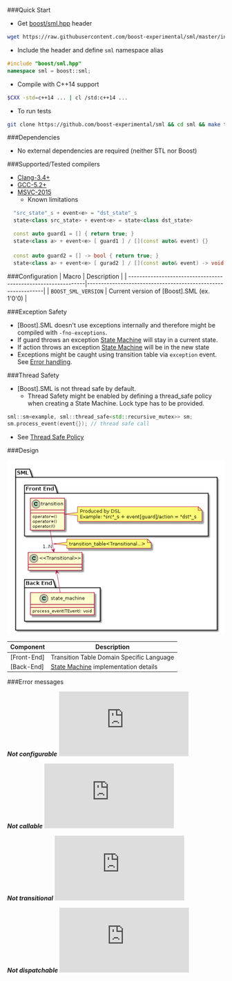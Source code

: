 ###Quick Start

* Get [boost/sml.hpp](https://raw.githubusercontent.com/boost-experimental/sml/master/include/boost/sml.hpp) header
```sh
wget https://raw.githubusercontent.com/boost-experimental/sml/master/include/boost/sml.hpp
```

* Include the header and define `sml` namespace alias
```cpp
#include "boost/sml.hpp"
namespace sml = boost::sml;
```

* Compile with C++14 support
```sh
$CXX -std=c++14 ... | cl /std:c++14 ...
```

* To run tests
```sh
git clone https://github.com/boost-experimental/sml && cd sml && make test
```

###Dependencies

* No external dependencies are required (neither STL nor Boost)

###Supported/Tested compilers

* [Clang-3.4+](https://travis-ci.org/boost-experimental/sml)
* [GCC-5.2+](https://travis-ci.org/boost-experimental/sml)
* [MSVC-2015](https://ci.appveyor.com/project/krzysztof-jusiak/sml)
    * Known limitations

```cpp
  "src_state"_s + event<e> = "dst_state"_s                                // Error on MSVC-2015, Ok on GCC-5+, Clang-3.4+
  state<class src_state> + event<e> = state<class dst_state>              // Ok on all supported compilers
```

```cpp
  const auto guard1 = [] { return true; }
  state<class a> + event<e> [ guard1 ] / [](const auto& event) {}          // Error on MSVC-2015, Ok on GCC-5+, Clang-3.4+

  const auto guard2 = [] -> bool { return true; }
  state<class a> + event<e> [ gurad2 ] / [](const auto& event) -> void {}  // Ok on all supported compilers
```

###Configuration
| Macro                                                         | Description                                                  |
| --------------------------------------------------------------|--------------------------------------------------------------|
| `BOOST_SML_VERSION`                                           | Current version of [Boost].SML (ex. 1'0'0)                |


###Exception Safety

* [Boost].SML doesn't use exceptions internally and therefore might be compiled with `-fno-exceptions`.
* If guard throws an exception [State Machine](user_guide.md##sm-state-machine) will stay in a current state.
* If action throws an exception [State Machine](user_guide.md##sm-state-machine) will be in the new state
* Exceptions might be caught using transition table via `exception` event. See [Error handling](tutorial.md#8-error-handling).

###Thread Safety

* [Boost].SML is not thread safe by default.
  * Thread Safety might be enabled by defining a thread_safe policy when creating a State Machine. Lock type has to be provided.

```cpp
sml::sm<example, sml::thread_safe<std::recursive_mutex>> sm;
sm.process_event(event{}); // thread safe call
```

* See [Thread Safe Policy](user_guide.md#policies)

###Design

[![Design](images/design.png)](images/design.png)

| Component    | Description |
| ------------ | ----------- |
| [Front-End]  | Transition Table Domain Specific Language |
| [Back-End]   | [State Machine](user_guide.md##sm-state-machine) implementation details |

###Error messages

***Not configurable***
![CPP](https://raw.githubusercontent.com/boost-experimental/sml/master/test/ft/errors/not_configurable.cpp)

***Not callable***
![CPP](https://raw.githubusercontent.com/boost-experimental/sml/master/test/ft/errors/not_callable.cpp)

***Not transitional***
![CPP](https://raw.githubusercontent.com/boost-experimental/sml/master/test/ft/errors/not_transitional.cpp)

***Not dispatchable***
![CPP](https://raw.githubusercontent.com/boost-experimental/sml/master/test/ft/errors/not_dispatchable.cpp)

[Boost.MSM-eUML]: http://www.boost.org/doc/libs/1_60_0/libs/msm/doc/HTML/ch03s04.html
[Boost.MSM3-eUML2]: https://htmlpreview.github.io/?https://raw.githubusercontent.com/boostorg/msm/msm3/doc/HTML/ch03s05.html
[Boost.Statechart]: http://www.boost.org/doc/libs/1_60_0/libs/statechart/doc/tutorial.html
